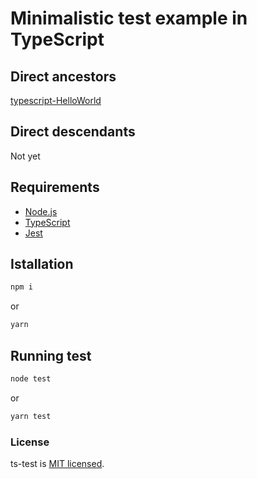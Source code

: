 # Minimalistic test example in TypeScript

## Direct ancestors

[typescript-HelloWorld](https://github.com/softspider/typescript-HelloWorld)

## Direct descendants

Not yet

## Requirements

* [Node.js](https://nodejs.org/en/download/package-manager/)
* [TypeScript](https://www.typescriptlang.org/)
* [Jest](https://jestjs.io/)

## Istallation

```sh
npm i
```
or

```sh
yarn
```

## Running test

```sh
node test
```
or

```sh
yarn test
```

### License

ts-test is [MIT licensed](./LICENSE).

